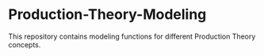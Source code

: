 # Production-Theory-Modeling
This repository contains modeling functions for different Production Theory concepts.
